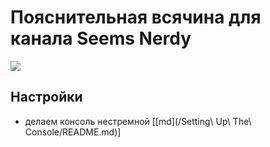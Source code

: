 # Пояснительная всячина для канала Seems Nerdy

[![](https://img.shields.io/badge/youtube-seems%2Fnerdy-red?style=plastic&logo=youtube)](https://www.youtube.com/channel/UCA7ymlAF32Up8VKeDVv9uQw)

## Настройки
- делаем консоль нестремной [[md](/Setting\ Up\ The\ Console/README.md)]